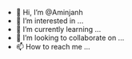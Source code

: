 - 👋 Hi, I’m @Aminjanh
- 👀 I’m interested in ...
- 🌱 I’m currently learning ...
- 💞️ I’m looking to collaborate on ...
- 📫 How to reach me ...

<!---
Aminjanh/Aminjanh is a ✨ special ✨ repository because its `README.md` (this file) appears on your GitHub profile.
You can click the Preview link to take a look at your changes.
--->
